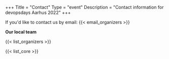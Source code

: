 +++
Title = "Contact"
Type = "event"
Description = "Contact information for devopsdays Aarhus 2022"
+++

If you'd like to contact us by email: {{< email_organizers >}}

**Our local team**

{{< list_organizers >}}


{{< list_core >}}
